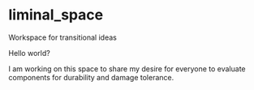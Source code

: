 # liminal_space
Workspace for transitional ideas

Hello world?

I am working on this space to share my desire for everyone to evaluate components for durability and damage tolerance.

